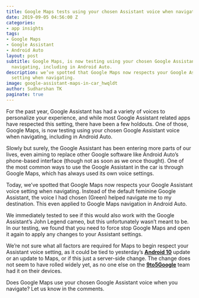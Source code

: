 ```yaml
---
title: Google Maps tests using your chosen Assistant voice when navigating
date: 2019-09-05 04:56:00 Z
categories:
- app insights
tags:
- Google Maps
- Google Assistant
- Android Auto
layout: post
subtitle: Google Maps, is now testing using your chosen Google Assistant voice when
  navigating, including in Android Auto.
description: we’ve spotted that Google Maps now respects your Google Assistant voice
  setting when navigating.
image: google-assistant-maps-in-car_hwqldt
author: Sudharshan TK
paginate: true
---
```


For the past year, Google Assistant has had a variety of voices to personalize your experience, and while most Google Assistant related apps have respected this setting, there have been a few holdouts. One of those, Google Maps, is now testing using your chosen Google Assistant voice when navigating, including in Android Auto.

Slowly but surely, the Google Assistant has been entering more parts of our lives, even aiming to replace other Google software like Android Auto’s phone-based interface (though not as soon as we once thought). One of the most common ways to use the Google Assistant in the car is through Google Maps, which has always used its own voice settings.

Today, we’ve spotted that Google Maps now respects your Google Assistant voice setting when navigating. Instead of the default feminine Google Assistant, the voice I had chosen (Green) helped navigate me to my destination. This even applied to Google Maps navigation in Android Auto.

We immediately tested to see if this would also work with the Google Assistant’s John Legend cameo, but this unfortunately wasn’t meant to be. In our testing, we found that you need to force stop Google Maps and open it again to apply any changes to your Assistant settings.

We’re not sure what all factors are required for Maps to begin respect your Assistant voice setting, as it could be tied to yesterday’s [**Android 10**](https://www.android.com/android-10/) update or an update to Maps, or if this just a server-side change. The change does not seem to have rolled widely yet, as no one else on the [**9to5Google**](https://9to5google.com) team had it on their devices.

Does Google Maps use your chosen Google Assistant voice when you navigate? Let us know in the comments.
